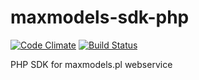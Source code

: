 # maxmodels-sdk-php

[![Code Climate](https://codeclimate.com/github/pyrkamarcin/maxmodels-sdk-php/badges/gpa.svg)](https://codeclimate.com/github/pyrkamarcin/maxmodels-sdk-php)
[![Build Status](https://travis-ci.org/pyrkamarcin/maxmodels-sdk-php.svg?branch=master)](https://travis-ci.org/pyrkamarcin/maxmodels-sdk-php)

PHP SDK for maxmodels.pl webservice
